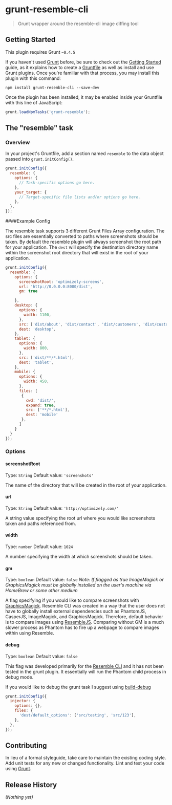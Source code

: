 # grunt-resemble-cli
> Grunt wrapper around the resemble-cli image diffing tool

## Getting Started
This plugin requires Grunt `~0.4.5`

If you haven't used [Grunt](http://gruntjs.com/) before, be sure to check out the [Getting Started](http://gruntjs.com/getting-started) guide, as it explains how to create a [Gruntfile](http://gruntjs.com/sample-gruntfile) as well as install and use Grunt plugins. Once you're familiar with that process, you may install this plugin with this command:

```shell
npm install grunt-resemble-cli --save-dev
```

Once the plugin has been installed, it may be enabled inside your Gruntfile with this line of JavaScript:

```js
grunt.loadNpmTasks('grunt-resemble');
```

## The "resemble" task

### Overview
In your project's Gruntfile, add a section named `resemble` to the data object passed into `grunt.initConfig()`.

```js
grunt.initConfig({
  resemble: {
    options: {
      // Task-specific options go here.
    },
    your_target: {
      // Target-specific file lists and/or options go here.
    },
  },
});
```

####Example Config

The resemble task supports 3 different Grunt Files Array configuration.  The src files are essentially converted to paths where screenshots should be taken.  By default the resemble plugin will always screenshot the root path for your application. The `dest` will specify the destination directory name within the screenshot root directory that will exist in the root of your application.

```js
grunt.initConfig({
  resemble: {
    options: {
      screenshotRoot: 'optimizely-screens',
      url: 'http://0.0.0.0:8000/dist',
      gm: true

    },
    desktop: {
      options: {
        width: 1100,
      },
      src: ['dist/about', 'dist/contact', 'dist/customers', 'dist/customers/customer-stories'],
      dest: 'desktop',
    },
    tablet: {
      options: {
        width: 800,
      },
      src: ['dist/**/*.html'],
      dest: 'tablet',
    },
    mobile: {
      options: {
        width: 450,
      },
      files: [
       { 
         cwd: 'dist/',
         expand: true,     
         src: ['**/*.html'],
         dest: 'mobile'
       },
      ]
    }
  }
});
```

### Options 

#### screenshotRoot
Type: `String`
Default value: `'screenshots'`

The name of the directory that will be created in the root of your application.

#### url
Type: `String`
Default value: `'http://optimizely.com/'`

A string value specifying the root url where you would like screenshots taken and paths referenced from.

#### width
Type: `number`
Default value: `1024`

A number specifying the width at which screenshots should be taken.

#### gm
Type: `boolean`
Default value: `false`
*Note: If flagged as true ImageMagick or GraphicsMagick must be globally installed on the user's machine via HomeBrew or some other medium*

A flag specifying if you would like to compare screenshots with [GraphicsMagick](http://aheckmann.github.io/gm/). Resemble CLI was created in a way that the user does not have to globally install external dependencies such as PhantomJS, CasperJS, ImageMagick, and GraphicsMagick.  Therefore, default behavior is to compare images using [ResembleJS](http://huddle.github.io/Resemble.js/).  Comparing without GM is a much slower process as Phantom has to fire up a webpage to compare images within using Resemble.  

#### debug
Type: `boolean`
Default value: `false`

This flag was developed primarily for the [Resemble CLI](https://www.npmjs.org/package/resemble-cli) and it has not been tested in the grunt plugin.  It essentially will run the Phantom child process in debug mode.

If you would like to debug the grunt task I suggest using [build-debug](https://www.npmjs.org/package/build-debug)

```js
grunt.initConfig({
  injector: {
    options: {},
    files: {
      'dest/default_options': ['src/testing', 'src/123'],
    },
  },
});
```

## Contributing
In lieu of a formal styleguide, take care to maintain the existing coding style. Add unit tests for any new or changed functionality. Lint and test your code using [Grunt](http://gruntjs.com/).

## Release History
_(Nothing yet)_
